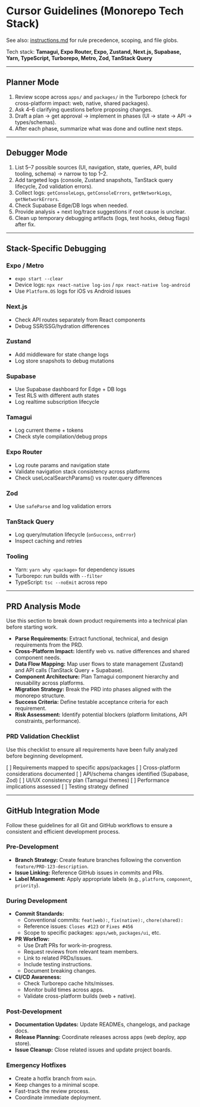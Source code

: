 # Cursor Guidelines (Monorepo Tech Stack)

See also: [instructions.md](./instructions.md) for rule precedence, scoping, and file globs.

Tech stack: **Tamagui, Expo Router, Expo, Zustand, Next.js, Supabase, Yarn, TypeScript, Turborepo, Metro, Zod, TanStack Query**

---

## Planner Mode

1. Review scope across `apps/` and `packages/` in the Turborepo (check for cross-platform impact: web, native, shared packages).
2. Ask 4–6 clarifying questions before proposing changes.
3. Draft a plan → get approval → implement in phases (UI → state → API → types/schemas).
4. After each phase, summarize what was done and outline next steps.

---

## Debugger Mode

1. List 5–7 possible sources (UI, navigation, state, queries, API, build tooling, schema) → narrow to top 1–2.
2. Add targeted logs (console, Zustand snapshots, TanStack query lifecycle, Zod validation errors).
3. Collect logs: `getConsoleLogs`, `getConsoleErrors`, `getNetworkLogs`, `getNetworkErrors`.
4. Check Supabase Edge/DB logs when needed.
5. Provide analysis + next log/trace suggestions if root cause is unclear.
6. Clean up temporary debugging artifacts (logs, test hooks, debug flags) after fix.

---

## Stack-Specific Debugging

### Expo / Metro

* `expo start --clear`
* Device logs: `npx react-native log-ios` / `npx react-native log-android`
* Use `Platform.OS` logs for iOS vs Android issues

### Next.js

* Check API routes separately from React components
* Debug SSR/SSG/hydration differences

### Zustand

* Add middleware for state change logs
* Log store snapshots to debug mutations

### Supabase

* Use Supabase dashboard for Edge + DB logs
* Test RLS with different auth states
* Log realtime subscription lifecycle

### Tamagui

* Log current theme + tokens
* Check style compilation/debug props

### Expo Router

* Log route params and navigation state
* Validate navigation stack consistency across platforms
* Check useLocalSearchParams() vs router.query differences

### Zod

* Use `safeParse` and log validation errors

### TanStack Query

* Log query/mutation lifecycle (`onSuccess`, `onError`)
* Inspect caching and retries

### Tooling

* Yarn: `yarn why <package>` for dependency issues
* Turborepo: run builds with `--filter`
* TypeScript: `tsc --noEmit` across repo

---

## PRD Analysis Mode

Use this section to break down product requirements into a technical plan before starting work.

* **Parse Requirements:** Extract functional, technical, and design requirements from the PRD.
* **Cross-Platform Impact:** Identify web vs. native differences and shared component needs.
* **Data Flow Mapping:** Map user flows to state management (Zustand) and API calls (TanStack Query + Supabase).
* **Component Architecture:** Plan Tamagui component hierarchy and reusability across platforms.
* **Migration Strategy:** Break the PRD into phases aligned with the monorepo structure.
* **Success Criteria:** Define testable acceptance criteria for each requirement.
* **Risk Assessment:** Identify potential blockers (platform limitations, API constraints, performance).

### PRD Validation Checklist

Use this checklist to ensure all requirements have been fully analyzed before beginning development.

[ ] Requirements mapped to specific apps/packages
[ ] Cross-platform considerations documented
[ ] API/schema changes identified (Supabase, Zod)
[ ] UI/UX consistency plan (Tamagui themes)
[ ] Performance implications assessed
[ ] Testing strategy defined

---

## GitHub Integration Mode

Follow these guidelines for all Git and GitHub workflows to ensure a consistent and efficient development process.

### Pre-Development

* **Branch Strategy:** Create feature branches following the convention `feature/PRD-123-description`.
* **Issue Linking:** Reference GitHub issues in commits and PRs.
* **Label Management:** Apply appropriate labels (e.g., `platform`, `component`, `priority`).

### During Development

* **Commit Standards:**
    * Conventional commits: `feat(web):`, `fix(native):`, `chore(shared):`
    * Reference issues: `Closes #123` or `Fixes #456`
    * Scope to specific packages: `apps/web`, `packages/ui`, etc.
* **PR Workflow:**
    * Use Draft PRs for work-in-progress.
    * Request reviews from relevant team members.
    * Link to related PRDs/issues.
    * Include testing instructions.
    * Document breaking changes.
* **CI/CD Awareness:**
    * Check Turborepo cache hits/misses.
    * Monitor build times across apps.
    * Validate cross-platform builds (web + native).

### Post-Development

* **Documentation Updates:** Update READMEs, changelogs, and package docs.
* **Release Planning:** Coordinate releases across apps (web deploy, app store).
* **Issue Cleanup:** Close related issues and update project boards.

### Emergency Hotfixes

* Create a hotfix branch from `main`.
* Keep changes to a minimal scope.
* Fast-track the review process.
* Coordinate immediate deployment.